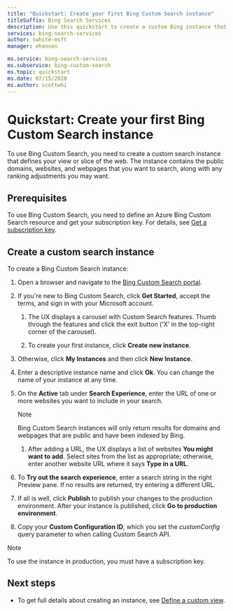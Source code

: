 ```yaml
---
title: "Quickstart: Create your first Bing Custom Search instance"
titleSuffix: Bing Search Services
description: Use this quickstart to create a custom Bing instance that can search the domains and webpages that you specify. 
services: bing-search-services
author: swhite-msft
manager: ehansen

ms.service: bing-search-services
ms.subservice: bing-custom-search
ms.topic: quickstart
ms.date: 07/15/2020
ms.author: scottwhi
---
```


# Quickstart: Create your first Bing Custom Search instance

To use Bing Custom Search, you need to create a custom search instance that defines your view or slice of the web. The instance contains the public domains, websites, and webpages that you want to search, along with any ranking adjustments you may want. 


<!--
![A picture of the Bing Custom Search portal](../media/blockedCustomSrch.png)
-->


## Prerequisites

To use Bing Custom Search, you need to define an Azure Bing Custom Search resource and get your subscription key. For details, see [Get a subscription key](../../bing-web-search/get-subscription-key.md).


## Create a custom search instance

To create a Bing Custom Search instance:

1. Open a browser and navigate to the [Bing Custom Search portal](https://customsearch.ai).  
   
1. If you're new to Bing Custom Search, click **Get Started**, accept the terms, and sign in with your Microsoft account. 

   1. The UX displays a carousel with Custom Search features. Thumb through the features and click the exit button ('X' in the top-right corner of the carousel).
  
   1. To create your first instance, click **Create new instance**. 
  
1. Otherwise, click **My Instances** and then click **New Instance**.  
  
1. Enter a descriptive instance name and click **Ok**. You can change the name of your instance at any time.
 
1. On the **Active** tab under **Search Experience**, enter the URL of one or more websites you want to include in your search. 

    > [!NOTE]
    > Bing Custom Search instances will only return results for domains and webpages that are public and have been indexed by Bing.
  
   1. After adding a URL, the UX displays a list of websites **You might want to add**. Select sites from the list as appropriate; otherwise, enter another website URL where it says **Type in a URL**.  
  
1. To **Try out the search experience**, enter a search string in the right Preview pane. If no results are returned, try entering a different URL.  

1. If all is well, click **Publish** to publish your changes to the production environment. After your instance is published, click **Go to production environment**.

1. Copy your **Custom Configuration ID**, which you set the *customConfig* query parameter to when calling Custom Search API.

> [!NOTE]
> To use the instance in production, you must have a subscription key.


## Next steps

- To get full details about creating an instance, see [Define a custom view](define-your-custom-view.md).

